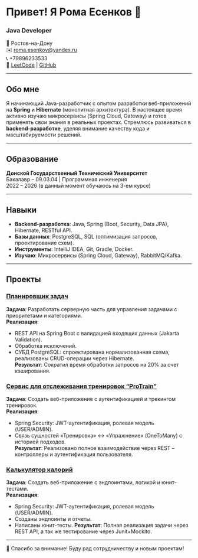 # Привет! Я Рома Есенков 👋

### Java Developer

📍 Ростов-на-Дону  
✉️ [roma.esenkov@yandex.ru](mailto:roma.esenkov@yandex.ru)  
📞 +79896233533  
🔗 [LeetCode](https://leetcode.com/u/Resenkov/) | [GitHub](https://github.com/Resenkov)

---

## Обо мне
Я начинающий Java-разработчик с опытом разработки веб-приложений на **Spring** и **Hibernate** (монолитная архитектура). В настоящее время активно изучаю микросервисы (Spring Cloud, Gateway) и готов применять свои знания в реальных проектах. Стремлюсь развиваться в **backend-разработке**, уделяя внимание качеству кода и масштабируемости решений.

---

## Образование
**Донской Государственный Технический Университет**  
Бакалавр – 09.03.04 | Программная инженерия  
2022 – 2026 (в данный момент обучаюсь на 3-ем курсе)

---

## Навыки
- **Backend-разработка**: Java, Spring (Boot, Security, Data JPA), Hibernate, RESTful API.
- **Базы данных**: PostgreSQL, SQL (оптимизация запросов, проектирование схем).
- **Инструменты**: IntelliJ IDEA, Git, Gradle, Docker.
- **Изучаю**: Микросервисы (Spring Cloud, Gateway), RabbitMQ/Kafka.

---

## Проекты
### [Планировщик задач](https://github.com/Resenkov/todo-backend)
**Задача**: Разработать серверную часть для управления задачами с приоритетами и категориями.  
**Реализация**:
- REST API на Spring Boot с валидацией входящих данных (Jakarta Validation).
- Обработка исключений.
- СУБД PostgreSQL: спроектирована нормализованная схема, реализованы CRUD-операции через Hibernate.  
**Результат**: Сократил время обработки запросов на 20% за счет кэширования.

### [Сервис для отслеживания тренировок “ProTrain”](https://github.com/Resenkov/protrain-pet-project)
**Задача**: Создать веб-приложение с аутентификацией и трекингом тренировок.  
**Реализация**:
- Spring Security: JWT-аутентификация, ролевая модель (USER/ADMIN).
- Связь сущностей «Тренировка» ↔ «Упражнение» (OneToMany) с историей подходов.  
**Результат**: Реализовано полное взаимодействие через REST – контроллеры и аутентификация пользователя.

### [Калькулятор калорий](https://github.com/Resenkov/calorie-tracker)
**Задача**: Создать веб-приложение с эндпоинтами, логикой и юнит-тестами.  
**Реализация**:
- Spring Security: JWT-аутентификация, ролевая модель (USER/ADMIN).
- Созданы эндпоинты и отчеты.
- Написаны юнит-тесты.
**Результат**: Полная реализация задачи через REST API, а так же тестирование через Junit+Mockito.

---

🌟 Спасибо за внимание! Буду рад сотрудничеству и новым проектам!
